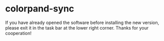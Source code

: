 # colorpand-sync
If you have already opened the software before installing the new version, please exit it in the task bar at the lower right corner. Thanks for your cooperation!